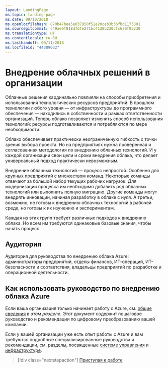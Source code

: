 ```yaml
---
layout: LandingPage
ms.topic: landing-page
ms.date: 09/10/2018
ms.openlocfilehash: 870b47bee5e037950f52e20ceb3b36fbd1173801
ms.sourcegitcommit: c49aeef818d7dfe271bc4128b230cfc676f05230
ms.translationtype: HT
ms.contentlocale: ru-RU
ms.lasthandoff: 09/11/2018
ms.locfileid: "44389032"
---
```

# <a name="enterprise-cloud-adoption"></a>Внедрение облачных решений в организации

Облачные решения кардинально повлияли на способы приобретения и использования технологических ресурсов предприятий. В прошлом технологии любого уровня — от инфраструктуры до программного обеспечения — находились в собственности и рамках ответственности организаций. Теперь облако позволяет изменить способ использования технологий: ресурсы подготавливаются и потребляются по мере необходимости.

Облако обеспечивает практически неограниченную гибкость с точки зрения выбора проекта. Но на предприятиях нужна проверенная и согласованная методология по внедрению облачных технологий. И у каждой организации свои цели и сроки внедрения облака, что делает универсальный подход практически невозможным.

Внедрение облачных технологий — процесс непростой. Особенно для крупных предприятий с множеством команд. Некоторые команды отвечают за большой набор текущих рабочих нагрузок. Для модернизации процесса им необходимо добавить ряд облачных технологий или выполнить полную миграцию. Другие команды могут внедрять инновации, начиная разработку в облаке с нуля. А третьи, возможно, не готовы к внедрению облачных технологий в рабочей среде, но готовы к их изучению и экспериментам.

Каждая из этих групп требует различных подходов к внедрению облака. Но всем им требуются одинаковые базовые знания, чтобы начать процесс.

## <a name="audience"></a>Аудитория

Аудитория для руководства по внедрению облака Azure: администраторы предприятий, отделы финансов, ИТ-операций, ИТ-безопасности и соответствия, владельцы предприятий по разработке и операционной деятельности.

## <a name="how-to-use-the-azure-cloud-adoption-guide"></a>Как использовать руководство по внедрению облака Azure

Если ваша организация только начинает работу с Azure, см. [общие сведения](getting-started/overview.md) в *этом разделе*. Этот документ содержит пошаговое руководство и рекомендации по цифровому преобразованию вашей компании.

Если у вашей организации уже есть опыт работы с Azure и вам требуются подробные специализированные руководства и рекомендации, см. разделы, посвященные [системе управления](governance/overview.md) и [инфраструктуре](infrastructure/basic-workload.md).

> [!div class="nextstepaction"]
> [Приступая к работе](getting-started/overview.md)